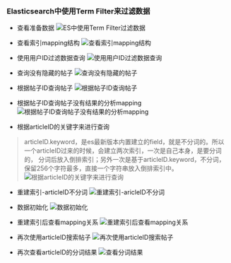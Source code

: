 ### Elasticsearch中使用Term Filter来过滤数据

* 查看准备数据
![ES中使用Term Filter过滤数据](./photos/concept/039.ES中使用Term%20Filter过滤数据（1.查看准备数据）.png)

* 查看索引mapping结构
![查看索引mapping结构](./photos/concept/040.ES中使用Term%20Filter过滤数据（2.查看索引mapping结构）.png)

* 使用用户ID过滤数据查询
![使用用户ID过滤数据查询](./photos/concept/041.ES中使用Term%20Filter过滤数据（3.使用用户ID过滤数据查询）.png)

* 查询没有隐藏的帖子
![查询没有隐藏的帖子](./photos/concept/042.ES中使用Term%20Filter过滤数据（4.查询没有隐藏的帖子）.png)

* 根据帖子ID查询帖子
![根据帖子ID查询帖子](./photos/concept/043.ES中使用Term%20Filter过滤数据（5.根据帖子ID查询帖子）.png)

* 根据帖子ID查询帖子没有结果的分析mapping
![根据帖子ID查询帖子没有结果的分析mapping](./photos/concept/044.ES中使用Term%20Filter过滤数据（6.根据帖子ID查询帖子没有结果的分析mapping）.png)

* 根据articleID的关键字来进行查询
> articleID.keyword，是es最新版本内置建立的field，就是不分词的。所以一个articleID过来的时候，会建立两次索引，一次是自己本身，是要分词的，
分词后放入倒排索引；另外一次是基于articleID.keyword，不分词，保留256个字符最多，直接一个字符串放入倒排索引中。
![根据articleID的关键字来进行查询](./photos/concept/045.ES中使用Term%20Filter过滤数据（7.根据articleID的关键字来进行查询）.png)

* 重建索引-articleID不分词
![重建索引-aricleID不分词](./photos/concept/046.ES中使用Term%20Filter过滤数据（8.重建索引-aricleID不分词）.png)

* 数据初始化
![数据初始化](./photos/concept/047.ES中使用Term%20Filter过滤数据（9.数据初始化）.png)

* 重建索引后查看mapping关系
![重建索引后查看mapping关系](./photos/concept/048.ES中使用Term%20Filter过滤数据（10.重建索引后查看mapping关系）.png)

* 再次使用articleID搜索帖子
![再次使用articleID搜索帖子](./photos/concept/049.ES中使用Term%20Filter过滤数据（11.再次使用articleID搜索帖子）.png)

* 再次查看articleID的分词结果
![查看分词结果](./photos/concept/050.ES中使用Term%20Filter过滤数据--查看分词结果.png)




